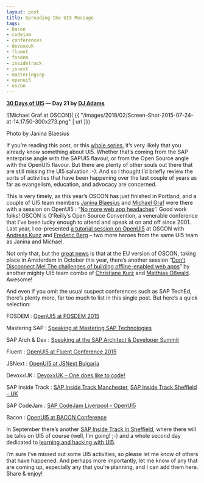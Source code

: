 ```yaml
---
layout: post
title: Spreading the UI5 Message
tags:
- bacon
- codejam
- conferences
- devoxxuk
- fluent
- fosdem
- insidetrack
- jsnext
- masteringsap
- openui5
- oscon
---
```


**[30 Days of UI5](/2015/07/04/30-days-of-ui5/) &mdash; Day 21 by [DJ Adams](//qmacro.org/about/)**

![Michael Graf at OSCON]( {{ "/images/2018/02/Screen-Shot-2015-07-24-at-14.17.50-300x273.png" | url }})

Photo by Janina Blaesius

If you’re reading this post, or this [whole series](/2015/07/04/30-days-of-ui5/), it’s very likely that you already know something about UI5. Whether that’s coming from the SAP enterprise angle with the SAPUI5 flavour, or from the Open Source angle with the OpenUI5 flavour. But there are plenty of other souls out there that are still missing the UI5 salvation :-). And so I thought I’d briefly review the sorts of activities that have been happening over the last couple of years as far as evangelism, education, and advocacy are concerned.

This is very timely, as this year’s OSCON has just finished in Portland, and a couple of UI5 team members [Janina Blaesius](http://twitter.com/blaesiusj) and [Michael Graf](http://twitter.com/michadelics) were there with a session on OpenUI5 : “[No more web app headaches](http://www.oscon.com/open-source-2015/public/schedule/detail/44897)“. Good work folks! OSCON is O’Reilly’s Open Source Convention, a venerable conference that I’ve been lucky enough to attend and speak at on and off since 2001. Last year, I co-presented [a tutorial session on OpenUI5](/2014/07/22/openui5-tutorial-at-oscon-2014/) at OSCON with [Andreas Kunz](http://twitter.com/akudev) and [Frederic Berg](http://twitter.com/frdcbrg) – two more heroes from the same UI5 team as Janina and Michael.

Not only that, but the [great news](https://twitter.com/learnui5/status/616904925533085696) is that at the EU version of OSCON, taking place in Amsterdam in October this year, there’s another session “[Don’t Disconnect Me! The challenges of building offline-enabled web apps](http://www.oscon.com/open-source-eu-2015/public/schedule/detail/44358)” by another mighty UI5 team combo of [Christiane Kurz](http://twitter.com/learnui5) and [Matthias Oßwald](https://twitter.com/matthiaso). Awesome!

And even if you omit the usual suspect conferences such as SAP TechEd, there’s plenty more, far too much to list in this single post. But here’s a quick selection:

FOSDEM : [OpenUI5 at FOSDEM 2015](http://openui5.tumblr.com/post/109970790097/openui5-fosdem2015)

Mastering SAP : [Speaking at Mastering SAP Technologies](/2015/02/16/speaking-at-mastering-sap-technologies/)

SAP Arch & Dev : [Speaking at the SAP Architect & Developer Summit](/2014/10/19/speaking-at-the-sap-architect-developer-summit/)

Fluent : [OpenUI5 at Fluent Conference 2015](http://openui5.tumblr.com/post/118284419852/openui5-at-fluent-conference-2015)

JSNext : [OpenUI5 at JSNext Bulgaria](http://openui5.tumblr.com/post/103713246852/openui5-jsnext-bulgaria)

DevoxxUK : [DevoxxUK – One does like to code!](http://openui5.tumblr.com/post/92525303842/devoxxuk-one-does-like-to-code)

SAP Inside Track : [SAP Inside Track Manchester](http://wiki.scn.sap.com/wiki/display/events/SAP+Inside+Track+Manchester+2013), [SAP Inside Track Sheffield – UK](http://scn.sap.com/community/events/inside-track/blog/2014/05/02/sap-inside-track-sheffield--uk)

SAP CodeJam : [SAP CodeJam Liverpool – OpenUI5](http://scn.sap.com/community/events/codejam/blog/2014/08/15/sap-codejam-liverpool--openui5)

Bacon : [OpenUI5 at BACON Conference](http://openui5.tumblr.com/post/86396421637/openui5-bacon-conference)

In September there’s another [SAP Inside Track in Sheffield](http://wiki.scn.sap.com/wiki/display/events/SAP+Inside+Track+Sheffield+2015), where there will be talks on UI5 of course (well, I’m going! ;-) and a whole second day dedicated to [learning and hacking with UI5](https://www.eventbrite.co.uk/e/sap-ui5-mentorhack-sheffield-tickets-17495880650).

I’m sure I’ve missed out some UI5 activities, so please let me know of others that have happened. And perhaps more importantly, let me know of any that are coming up, especially any that you’re planning, and I can add them here. Share & enjoy!

 


